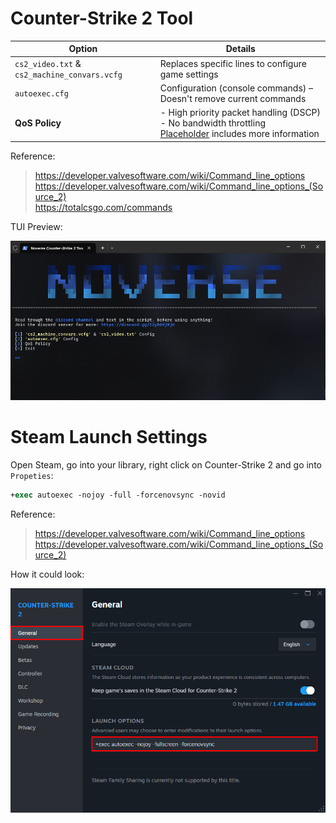 ﻿# Counter-Strike 2 Tool

| Option                | Details                                                           |
|-----------------------------------|-------------------------------------------------------------------|
| `cs2_video.txt` & `cs2_machine_convars.vcfg` | Replaces specific lines to configure game settings     |
| `autoexec.cfg`                    | Configuration (console commands) – Doesn't remove current commands |
| **QoS Policy**                    | - High priority packet handling (DSCP) <br> - No bandwidth throttling <br> [Placeholder](https) includes more information|


Reference:
> https://developer.valvesoftware.com/wiki/Command_line_options  
> https://developer.valvesoftware.com/wiki/Command_line_options_(Source_2)  
> https://totalcsgo.com/commands  

TUI Preview:

![](https://github.com/5Noxi/game-tools/blob/main/cs2/media/cs2tui.png?raw=true)

# Steam Launch Settings

Open Steam, go into your library, right click on Counter-Strike 2 and go into `Propeties`:
```ps
+exec autoexec -nojoy -full -forcenovsync -novid
```

Reference:
> https://developer.valvesoftware.com/wiki/Command_line_options  
> https://developer.valvesoftware.com/wiki/Command_line_options_(Source_2)  

How it could look:

![](https://github.com/5Noxi/game-tools/blob/main/cs2/media/cs2ls.png?raw=true)